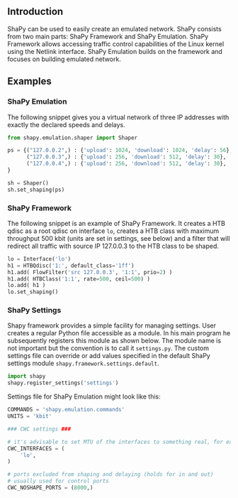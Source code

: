 ## Introduction

ShaPy can be used to easily create an emulated network. ShaPy consists from two
main parts: ShaPy Framework and ShaPy Emulation. ShaPy Framework allows
accessing traffic control capabilities of the Linux kernel using the Netlink
interface. ShaPy Emulation builds on the framework and focuses on building
emulated network.

## Examples

### ShaPy Emulation

The following snippet gives you a virtual network of three IP addresses with
exactly the declared speeds and delays.

```python
from shapy.emulation.shaper import Shaper

ps = {("127.0.0.2",) : {'upload': 1024, 'download': 1024, 'delay': 56},
      ("127.0.0.3",) : {'upload': 256, 'download': 512, 'delay': 30},
      ("127.0.0.4",) : {'upload': 256, 'download': 512, 'delay': 30},
}

sh = Shaper()
sh.set_shaping(ps)
```

### ShaPy Framework
The following snippet is an example of ShaPy Framework. It creates a HTB qdisc
as a root qdisc on interface `lo`, creates a HTB class with maximum throughput
500 kbit (units are set in settings, see below) and a filter that will redirect
all traffic with source IP 127.0.0.3 to the HTB class to be shaped.

```python
lo = Interface('lo')
h1 = HTBQdisc('1:', default_class='1ff')
h1.add( FlowFilter('src 127.0.0.3', '1:1', prio=2) )
h1.add( HTBClass('1:1', rate=500, ceil=500) )
lo.add( h1 )
lo.set_shaping()
```

### ShaPy Settings
Shapy framework provides a simple facility for managing settings. User creates a
regular Python file accessible as a module. In his main program he subsequently
registers this module as shown below. The module name is not important but the
convention is to call it `settings.py`. The custom settings file can override or
add values specified in the default ShaPy settings module
`shapy.framework.settings.default`.


```python
import shapy
shapy.register_settings('settings')
```

Settings file for ShaPy Emulation might look like this:

```python
COMMANDS = 'shapy.emulation.commands'
UNITS = 'kbit'

### CWC settings ###

# it's advisable to set MTU of the interfaces to something real, for example 1500
CWC_INTERFACES = (
    'lo',
)

# ports excluded from shaping and delaying (holds for in and out)
# usually used for control ports
CWC_NOSHAPE_PORTS = (8000,)

```